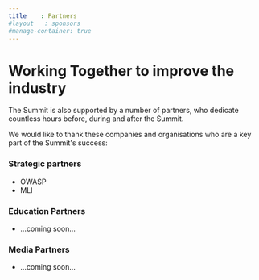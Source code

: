 ```yaml
---
title    : Partners
#layout   : sponsors
#manage-container: true
---
```


# Working Together to improve the industry

The Summit is also supported by a number of partners, who dedicate countless hours
 before, during and after the Summit.

We would like to thank these companies and organisations who are a key part of the Summit's success:


### Strategic partners

 - OWASP
 - MLI


### Education Partners

 - ...coming soon...

### Media Partners

 - ...coming soon...



